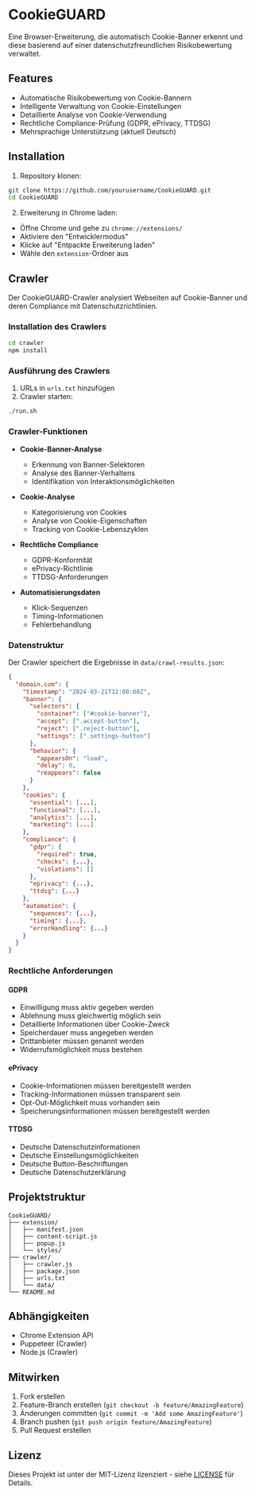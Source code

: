 # CookieGUARD

Eine Browser-Erweiterung, die automatisch Cookie-Banner erkennt und diese basierend auf einer datenschutzfreundlichen Risikobewertung verwaltet.

## Features

- Automatische Risikobewertung von Cookie-Bannern
- Intelligente Verwaltung von Cookie-Einstellungen
- Detaillierte Analyse von Cookie-Verwendung
- Rechtliche Compliance-Prüfung (GDPR, ePrivacy, TTDSG)
- Mehrsprachige Unterstützung (aktuell Deutsch)

## Installation

1. Repository klonen:
```bash
git clone https://github.com/yourusername/CookieGUARD.git
cd CookieGUARD
```

2. Erweiterung in Chrome laden:
- Öffne Chrome und gehe zu `chrome://extensions/`
- Aktiviere den "Entwicklermodus"
- Klicke auf "Entpackte Erweiterung laden"
- Wähle den `extension`-Ordner aus

## Crawler

Der CookieGUARD-Crawler analysiert Webseiten auf Cookie-Banner und deren Compliance mit Datenschutzrichtlinien.

### Installation des Crawlers

```bash
cd crawler
npm install
```

### Ausführung des Crawlers

1. URLs in `urls.txt` hinzufügen
2. Crawler starten:
```bash
./run.sh
```

### Crawler-Funktionen

- **Cookie-Banner-Analyse**
  - Erkennung von Banner-Selektoren
  - Analyse des Banner-Verhaltens
  - Identifikation von Interaktionsmöglichkeiten

- **Cookie-Analyse**
  - Kategorisierung von Cookies
  - Analyse von Cookie-Eigenschaften
  - Tracking von Cookie-Lebenszyklen

- **Rechtliche Compliance**
  - GDPR-Konformität
  - ePrivacy-Richtlinie
  - TTDSG-Anforderungen

- **Automatisierungsdaten**
  - Klick-Sequenzen
  - Timing-Informationen
  - Fehlerbehandlung

### Datenstruktur

Der Crawler speichert die Ergebnisse in `data/crawl-results.json`:

```json
{
  "domain.com": {
    "timestamp": "2024-03-21T12:00:00Z",
    "banner": {
      "selectors": {
        "container": ["#cookie-banner"],
        "accept": [".accept-button"],
        "reject": [".reject-button"],
        "settings": [".settings-button"]
      },
      "behavior": {
        "appearsOn": "load",
        "delay": 0,
        "reappears": false
      }
    },
    "cookies": {
      "essential": [...],
      "functional": [...],
      "analytics": [...],
      "marketing": [...]
    },
    "compliance": {
      "gdpr": {
        "required": true,
        "checks": {...},
        "violations": []
      },
      "eprivacy": {...},
      "ttdsg": {...}
    },
    "automation": {
      "sequences": {...},
      "timing": {...},
      "errorHandling": {...}
    }
  }
}
```

### Rechtliche Anforderungen

#### GDPR
- Einwilligung muss aktiv gegeben werden
- Ablehnung muss gleichwertig möglich sein
- Detaillierte Informationen über Cookie-Zweck
- Speicherdauer muss angegeben werden
- Drittanbieter müssen genannt werden
- Widerrufsmöglichkeit muss bestehen

#### ePrivacy
- Cookie-Informationen müssen bereitgestellt werden
- Tracking-Informationen müssen transparent sein
- Opt-Out-Möglichkeit muss vorhanden sein
- Speicherungsinformationen müssen bereitgestellt werden

#### TTDSG
- Deutsche Datenschutzinformationen
- Deutsche Einstellungsmöglichkeiten
- Deutsche Button-Beschriftungen
- Deutsche Datenschutzerklärung

## Projektstruktur

```
CookieGUARD/
├── extension/
│   ├── manifest.json
│   ├── content-script.js
│   ├── popup.js
│   └── styles/
├── crawler/
│   ├── crawler.js
│   ├── package.json
│   ├── urls.txt
│   └── data/
└── README.md
```

## Abhängigkeiten

- Chrome Extension API
- Puppeteer (Crawler)
- Node.js (Crawler)

## Mitwirken

1. Fork erstellen
2. Feature-Branch erstellen (`git checkout -b feature/AmazingFeature`)
3. Änderungen committen (`git commit -m 'Add some AmazingFeature'`)
4. Branch pushen (`git push origin feature/AmazingFeature`)
5. Pull Request erstellen

## Lizenz

Dieses Projekt ist unter der MIT-Lizenz lizenziert - siehe [LICENSE](LICENSE) für Details. 